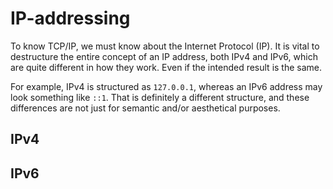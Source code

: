 # IP-addressing
To know TCP/IP, we must know about the Internet Protocol (IP). It is vital to destructure the entire concept of an
IP address, both IPv4 and IPv6, which are quite different in how they work. Even if the intended result is the same.

For example, IPv4 is structured as `127.0.0.1`, whereas an IPv6 address may look something like `::1`. That is definitely
a different structure, and these differences are not just for semantic and/or aesthetical purposes.

## IPv4


## IPv6